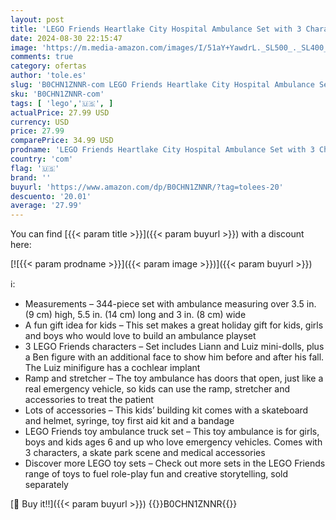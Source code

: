 ```yaml
---
layout: post
title: 'LEGO Friends Heartlake City Hospital Ambulance Set with 3 Characters  Gift Idea for Kids  Girls and Boys Ages 6 Years and Up  Social-Emotional Toy  Medical Emergency Vehicle  Toy Ambulance  42613'
date: 2024-08-30 22:15:47
image: 'https://m.media-amazon.com/images/I/51aY+YawdrL._SL500_._SL400_.jpg'
comments: true
category: ofertas
author: 'tole.es'
slug: 'B0CHN1ZNNR-com LEGO Friends Heartlake City Hospital Ambulance Set with 3...'
sku: 'B0CHN1ZNNR-com'
tags: [ 'lego','🇺🇸', ]
actualPrice: 27.99 USD
currency: USD
price: 27.99
comparePrice: 34.99 USD
prodname: 'LEGO Friends Heartlake City Hospital Ambulance Set with 3 Characters  Gift Idea for Kids  Girls and Boys Ages 6 Years and Up  Social-Emotional Toy  Medical Emergency Vehicle  Toy Ambulance  42613'
country: 'com'
flag: '🇺🇸'
brand: ''
buyurl: 'https://www.amazon.com/dp/B0CHN1ZNNR/?tag=tolees-20'
descuento: '20.01'
average: '27.99'
---
```


You can find [{{< param title >}}]({{< param buyurl >}}) with a discount here:

[![{{< param prodname >}}]({{< param image >}})]({{< param buyurl >}})

ℹ️:

- Measurements – 344-piece set with ambulance measuring over 3.5 in. (9 cm) high, 5.5 in. (14 cm) long and 3 in. (8 cm) wide
- A fun gift idea for kids – This set makes a great holiday gift for kids, girls and boys who would love to build an ambulance playset
- 3 LEGO Friends characters – Set includes Liann and Luiz mini-dolls, plus a Ben figure with an additional face to show him before and after his fall. The Luiz minifigure has a cochlear implant
- Ramp and stretcher – The toy ambulance has doors that open, just like a real emergency vehicle, so kids can use the ramp, stretcher and accessories to treat the patient
- Lots of accessories – This kids’ building kit comes with a skateboard and helmet, syringe, toy first aid kit and a bandage
- LEGO Friends toy ambulance truck set – This toy ambulance is for girls, boys and kids ages 6 and up who love emergency vehicles. Comes with 3 characters, a skate park scene and medical accessories
- Discover more LEGO toy sets – Check out more sets in the LEGO Friends range of toys to fuel role-play fun and creative storytelling, sold separately

[🛒 Buy it!!]({{< param buyurl >}})
{{<world>}}B0CHN1ZNNR{{</world>}}
